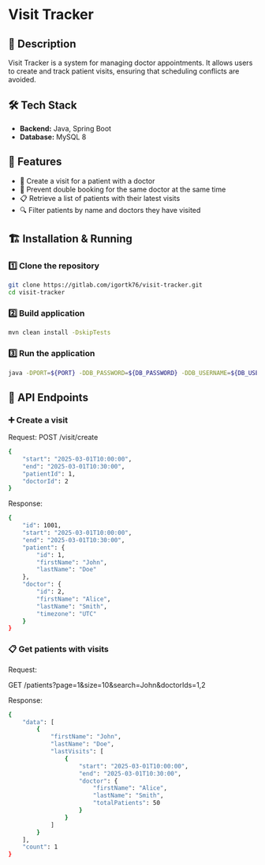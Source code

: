 # Visit Tracker

## 📌 Description  
Visit Tracker is a system for managing doctor appointments. It allows users to create and track patient visits, ensuring that scheduling conflicts are avoided.

## 🛠 Tech Stack  
- **Backend:** Java, Spring Boot  
- **Database:** MySQL 8  

## 🚀 Features  
- 📅 Create a visit for a patient with a doctor  
- 🔄 Prevent double booking for the same doctor at the same time  
- 📋 Retrieve a list of patients with their latest visits  
- 🔍 Filter patients by name and doctors they have visited  

## 🏗 Installation & Running  

### 1️⃣ Clone the repository
```sh
git clone https://gitlab.com/igortk76/visit-tracker.git
cd visit-tracker

```
### 2️⃣ Build application
```sh
mvn clean install -DskipTests
```
### 3️⃣ Run the application
```sh
java -DPORT=${PORT} -DDB_PASSWORD=${DB_PASSWORD} -DDB_USERNAME=${DB_USERNAME} -DDB_JDBC_URL=${DB_JDBC_URL} -jar ./target/visit-tracker-0.0.1-SNAPSHOT.jar
```

## 📡 API Endpoints

### ➕ Create a visit
Request:
POST /visit/create
```sh
{
    "start": "2025-03-01T10:00:00",
    "end": "2025-03-01T10:30:00",
    "patientId": 1,
    "doctorId": 2
}
```
Response:
```sh
{
    "id": 1001,
    "start": "2025-03-01T10:00:00",
    "end": "2025-03-01T10:30:00",
    "patient": {
        "id": 1,
        "firstName": "John",
        "lastName": "Doe"
    },
    "doctor": {
        "id": 2,
        "firstName": "Alice",
        "lastName": "Smith",
        "timezone": "UTC"
    }
}
```

### 📋 Get patients with visits
Request:

GET /patients?page=1&size=10&search=John&doctorIds=1,2

Response:
```sh
{
    "data": [
        {
            "firstName": "John",
            "lastName": "Doe",
            "lastVisits": [
                {
                    "start": "2025-03-01T10:00:00",
                    "end": "2025-03-01T10:30:00",
                    "doctor": {
                        "firstName": "Alice",
                        "lastName": "Smith",
                        "totalPatients": 50
                    }
                }
            ]
        }
    ],
    "count": 1
}
```
